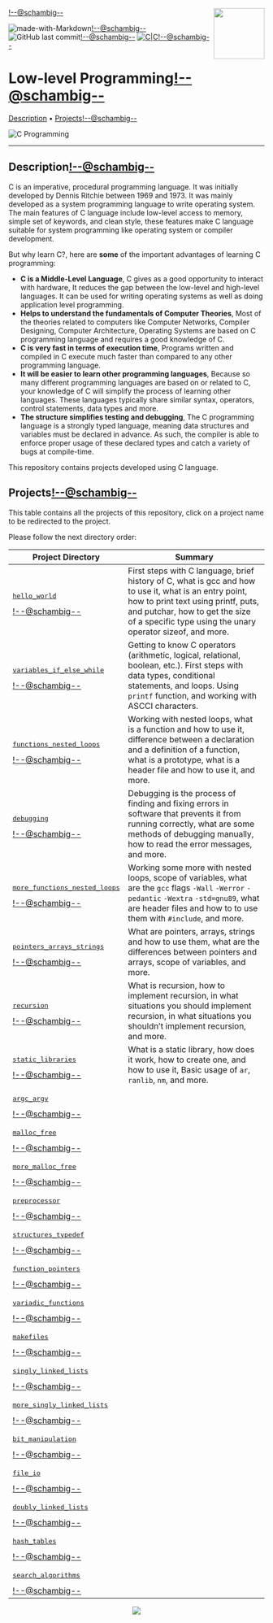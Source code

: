 <img align='right' src='https://user-images.githubusercontent.com/5713670/87202985-820dcb80-c2b6-11ea-9f56-7ec461c497c3.gif' width='100'><!--@schambig-->

![made-with-Markdown](https://img.shields.io/badge/Made%20with-Markdown-1f425f.svg)<!--@schambig-->
![GitHub last commit](https://img.shields.io/github/last-commit/schambig/holbertonschool-low_level_programming)<!--@schambig-->
[![C|C](https://img.shields.io/badge/Repo-371%20commits-orange.svg)](https://sourcerer.io/schambig)<!--@schambig-->

# Low-level Programming<!--@schambig-->

[Description](#description)</a> • [Projects](#projects)<!--@schambig-->

![C Programming](https://i.imgur.com/Ng28HSa.jpg)

---

## Description<!--@schambig-->

C is an imperative, procedural programming language. It was initially developed by Dennis Ritchie between 1969 and 1973. It was mainly developed as a system programming language to write operating system. The main features of C language include low-level access to memory, simple set of keywords, and clean style, these features make C language suitable for system programming like operating system or compiler development.

But why learn C?, here are **some** of the important advantages of learning C programming:

* **C is a Middle-Level Language**, C gives as a good opportunity to interact with hardware, It reduces the gap between the low-level and high-level languages. It can be used for writing operating systems as well as doing application level programming.
* **Helps to understand the fundamentals of Computer Theories**, Most of the theories related to computers like Computer Networks, Compiler Designing, Computer Architecture, Operating Systems are based on C programming language and requires a good knowledge of C.
* **C is very fast in terms of execution time**, Programs written and compiled in C execute much faster than compared to any other programming language.
* **It will be easier to learn other programming languages**, Because so many different programming languages are based on or related to C, your knowledge of C will simplify the process of learning other languages. These languages typically share similar syntax, operators, control statements, data types and more.
* **The structure simplifies testing and debugging**, The C programming language is a strongly typed language, meaning data structures and variables must be declared in advance. As such, the compiler is able to enforce proper usage of these declared types and catch a variety of bugs at compile-time.

This repository contains projects developed using C language.

## Projects<!--@schambig-->

This table contains all the projects of this repository, click on a project name to be redirected to the project.

Please follow the next directory order:

| Project Directory | Summary |
| --- | --- |
| <pre>[hello_world](hello_world)</pre><!--@schambig--> | First steps with C language, brief history of C, what is gcc and how to use it, what is an entry point, how to print text using printf, puts, and putchar, how to get the size of a specific type using the unary operator sizeof, and more.  |
| <pre>[variables_if_else_while](variables_if_else_while)</pre><!--@schambig--> | Getting to know C operators (arithmetic, logical, relational, boolean, etc.). First steps with data types, conditional statements, and loops. Using `printf` function, and working with ASCCI characters. |
| <pre>[functions_nested_loops](functions_nested_loops)</pre><!--@schambig--> | Working with nested loops, what is a function and how to use it, difference between a declaration and a definition of a function, what is a prototype, what is a header file and how to use it, and more. |
| <pre>[debugging](debugging)</pre><!--@schambig--> | Debugging is the process of finding and fixing errors in software that prevents it from running correctly, what are some methods of debugging manually, how to read the error messages, and more. |
| <pre>[more_functions_nested_loops](more_functions_nested_loops)</pre><!--@schambig--> | Working some more with nested loops, scope of variables, what are the `gcc` flags `-Wall` `-Werror` `-pedantic` `-Wextra` `-std=gnu89`, what are header files and how to to use them with `#include`, and more. |
| <pre>[pointers_arrays_strings](pointers_arrays_strings)</pre><!--@schambig--> | What are pointers, arrays, strings and how to use them, what are the differences between pointers and arrays, scope of variables, and more. |
| <pre>[recursion](recursion)</pre><!--@schambig--> | What is recursion, how to implement recursion, in what situations you should implement recursion, in what situations you shouldn’t implement recursion, and more. |
| <pre>[static_libraries](static_libraries)</pre><!--@schambig--> | What is a static library, how does it work, how to create one, and how to use it, Basic usage of `ar`, `ranlib`, `nm`, and more. |
| <pre>[argc_argv](argc_argv)</pre><!--@schambig--> |  |
| <pre>[malloc_free](malloc_free)</pre><!--@schambig--> |  |
| <pre>[more_malloc_free](more_malloc_free)</pre><!--@schambig--> |  |
| <pre>[preprocessor](preprocessor)</pre><!--@schambig--> |  |
| <pre>[structures_typedef](structures_typedef)</pre><!--@schambig--> |  |
| <pre>[function_pointers](function_pointers)</pre><!--@schambig--> |  |
| <pre>[variadic_functions](variadic_functions)</pre><!--@schambig--> |  |
| <pre>[makefiles](makefiles)</pre><!--@schambig--> |  |
| <pre>[singly_linked_lists](singly_linked_lists)</pre><!--@schambig--> |  |
| <pre>[more_singly_linked_lists](more_singly_linked_lists)</pre><!--@schambig--> |  |
| <pre>[bit_manipulation](bit_manipulation)</pre><!--@schambig--> |  |
| <pre>[file_io](file_io)</pre><!--@schambig--> |  |
| <pre>[doubly_linked_lists](doubly_linked_lists)</pre><!--@schambig--> |  |
| <pre>[hash_tables](hash_tables)</pre><!--@schambig--> |  |
| <pre>[search_algorithms](search_algorithms)</pre><!--@schambig--> |  |

<p align="center">
  <img src="https://capsule-render.vercel.app/api?type=waving&color=gradient&height=60&section=footer"/>
</p>
